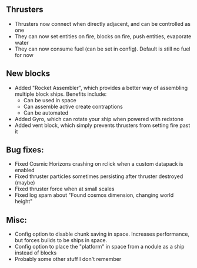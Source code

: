 ## Thrusters
- Thrusters now connect when directly adjacent, and can be controlled as one
- They can now set entities on fire, blocks on fire, push entities, evaporate water
- They can now consume fuel (can be set in config). Default is still no fuel for now

## New blocks 
- Added "Rocket Assembler", which provides a better way of assembling multiple block ships. Benefits include:
  - Can be used in space
  - Can assemble active create contraptions
  - Can be automated
- Added Gyro, which can rotate your ship when powered with redstone
- Added vent block, which simply prevents thrusters from setting fire past it

## Bug fixes:
- Fixed Cosmic Horizons crashing on rclick when a custom datapack is enabled
- Fixed thruster particles sometimes persisting after thruster destroyed (maybe)
- Fixed thruster force when at small scales
- Fixed log spam about "Found cosmos dimension, changing world height"

## Misc:
- Config option to disable chunk saving in space. Increases performance, but forces builds to be ships in space.
- Config option to place the "platform" in space from a nodule as a ship instead of blocks
- Probably some other stuff I don't remember